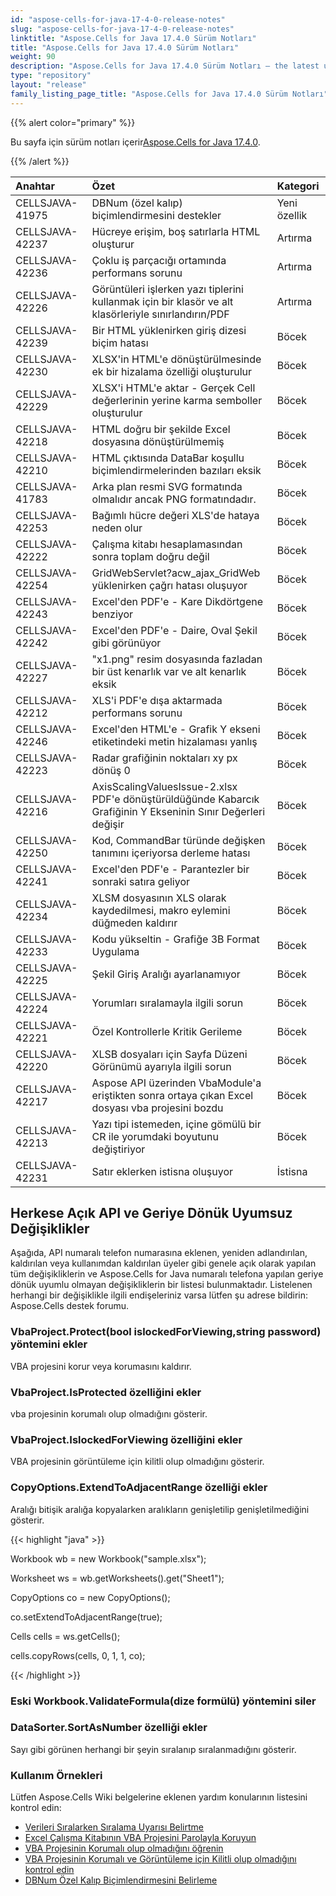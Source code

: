 ```yaml
---
id: "aspose-cells-for-java-17-4-0-release-notes"
slug: "aspose-cells-for-java-17-4-0-release-notes"
linktitle: "Aspose.Cells for Java 17.4.0 Sürüm Notları"
title: "Aspose.Cells for Java 17.4.0 Sürüm Notları"
weight: 90
description: "Aspose.Cells for Java 17.4.0 Sürüm Notları – the latest updates and fixes."
type: "repository"
layout: "release"
family_listing_page_title: "Aspose.Cells for Java 17.4.0 Sürüm Notları"
---
```

{{% alert color="primary" %}} 

 Bu sayfa için sürüm notları içerir[Aspose.Cells for Java 17.4.0](https://releases.aspose.com/cells/java/new-releases/aspose.cells-for-java-17.4.0/).

{{% /alert %}} 

|**Anahtar**|**Özet**|**Kategori**|
|:- |:- |:- |
|CELLSJAVA-41975|DBNum (özel kalıp) biçimlendirmesini destekler|Yeni özellik|
|CELLSJAVA-42237|Hücreye erişim, boş satırlarla HTML oluşturur|Artırma|
|CELLSJAVA-42236|Çoklu iş parçacığı ortamında performans sorunu|Artırma|
|CELLSJAVA-42226|Görüntüleri işlerken yazı tiplerini kullanmak için bir klasör ve alt klasörleriyle sınırlandırın/PDF|Artırma|
|CELLSJAVA-42239|Bir HTML yüklenirken giriş dizesi biçim hatası|Böcek|
|CELLSJAVA-42230|XLSX'in HTML'e dönüştürülmesinde ek bir hizalama özelliği oluşturulur|Böcek|
|CELLSJAVA-42229|XLSX'i HTML'e aktar - Gerçek Cell değerlerinin yerine karma semboller oluşturulur|Böcek|
|CELLSJAVA-42218|HTML doğru bir şekilde Excel dosyasına dönüştürülmemiş|Böcek|
|CELLSJAVA-42210|HTML çıktısında DataBar koşullu biçimlendirmelerinden bazıları eksik|Böcek|
|CELLSJAVA-41783|Arka plan resmi SVG formatında olmalıdır ancak PNG formatındadır.|Böcek|
|CELLSJAVA-42253|Bağımlı hücre değeri XLS'de hataya neden olur|Böcek|
|CELLSJAVA-42222|Çalışma kitabı hesaplamasından sonra toplam doğru değil|Böcek|
|CELLSJAVA-42254|GridWebServlet?acw_ajax_GridWeb yüklenirken çağrı hatası oluşuyor|Böcek|
|CELLSJAVA-42243|Excel'den PDF'e - Kare Dikdörtgene benziyor|Böcek|
|CELLSJAVA-42242|Excel'den PDF'e - Daire, Oval Şekil gibi görünüyor|Böcek|
|CELLSJAVA-42227|"x1.png" resim dosyasında fazladan bir üst kenarlık var ve alt kenarlık eksik|Böcek|
|CELLSJAVA-42212|XLS'i PDF'e dışa aktarmada performans sorunu|Böcek|
|CELLSJAVA-42246|Excel'den HTML'e - Grafik Y ekseni etiketindeki metin hizalaması yanlış|Böcek|
|CELLSJAVA-42223|Radar grafiğinin noktaları xy px dönüş 0|Böcek|
|CELLSJAVA-42216|AxisScalingValuesIssue-2.xlsx PDF'e dönüştürüldüğünde Kabarcık Grafiğinin Y Ekseninin Sınır Değerleri değişir|Böcek|
|CELLSJAVA-42250|Kod, CommandBar türünde değişken tanımını içeriyorsa derleme hatası|Böcek|
|CELLSJAVA-42241|Excel'den PDF'e - Parantezler bir sonraki satıra geliyor|Böcek|
|CELLSJAVA-42234|XLSM dosyasının XLS olarak kaydedilmesi, makro eylemini düğmeden kaldırır|Böcek|
|CELLSJAVA-42233|Kodu yükseltin - Grafiğe 3B Format Uygulama|Böcek|
|CELLSJAVA-42225|Şekil Giriş Aralığı ayarlanamıyor|Böcek|
|CELLSJAVA-42224|Yorumları sıralamayla ilgili sorun|Böcek|
|CELLSJAVA-42221|Özel Kontrollerle Kritik Gerileme|Böcek|
|CELLSJAVA-42220|XLSB dosyaları için Sayfa Düzeni Görünümü ayarıyla ilgili sorun|Böcek|
|CELLSJAVA-42217|Aspose API üzerinden VbaModule'a eriştikten sonra ortaya çıkan Excel dosyası vba projesini bozdu|Böcek|
|CELLSJAVA-42213|Yazı tipi istemeden, içine gömülü bir CR ile yorumdaki boyutunu değiştiriyor|Böcek|
|CELLSJAVA-42231|Satır eklerken istisna oluşuyor|İstisna|
## **Herkese Açık API ve Geriye Dönük Uyumsuz Değişiklikler**
Aşağıda, API numaralı telefon numarasına eklenen, yeniden adlandırılan, kaldırılan veya kullanımdan kaldırılan üyeler gibi genele açık olarak yapılan tüm değişikliklerin ve Aspose.Cells for Java numaralı telefona yapılan geriye dönük uyumlu olmayan değişikliklerin bir listesi bulunmaktadır. Listelenen herhangi bir değişiklikle ilgili endişeleriniz varsa lütfen şu adrese bildirin: Aspose.Cells destek forumu.
### **VbaProject.Protect(bool islockedForViewing,string password) yöntemini ekler**
VBA projesini korur veya korumasını kaldırır.
### **VbaProject.IsProtected özelliğini ekler**
vba projesinin korumalı olup olmadığını gösterir.
### **VbaProject.IslockedForViewing özelliğini ekler**
VBA projesinin görüntüleme için kilitli olup olmadığını gösterir.
### **CopyOptions.ExtendToAdjacentRange özelliği ekler**
Aralığı bitişik aralığa kopyalarken aralıkların genişletilip genişletilmediğini gösterir.

{{< highlight "java" >}}

 Workbook wb = new Workbook("sample.xlsx");

Worksheet ws = wb.getWorksheets().get("Sheet1");

CopyOptions co = new CopyOptions();

co.setExtendToAdjacentRange(true);

Cells cells = ws.getCells();

cells.copyRows(cells, 0, 1, 1, co);

{{< /highlight >}}
### **Eski Workbook.ValidateFormula(dize formülü) yöntemini siler**
### **DataSorter.SortAsNumber özelliği ekler**
Sayı gibi görünen herhangi bir şeyin sıralanıp sıralanmadığını gösterir.
### **Kullanım Örnekleri**
Lütfen Aspose.Cells Wiki belgelerine eklenen yardım konularının listesini kontrol edin:

- [Verileri Sıralarken Sıralama Uyarısı Belirtme](https://docs.aspose.com/cells/tr/java/specifying-sort-warning-while-sorting-data/)
- [Excel Çalışma Kitabının VBA Projesini Parolayla Koruyun](https://docs.aspose.com/cells/tr/java/password-protect-the-vba-project-of-excel-workbook/)
- [VBA Projesinin Korumalı olup olmadığını öğrenin](https://docs.aspose.com/cells/tr/java/find-out-if-vba-project-is-protected/)
- [VBA Projesinin Korumalı ve Görüntüleme için Kilitli olup olmadığını kontrol edin](https://docs.aspose.com/cells/tr/java/check-if-vba-project-is-protected-and-locked-for-viewing/)
- [DBNum Özel Kalıp Biçimlendirmesini Belirleme](https://docs.aspose.com/cells/tr/java/specifying-dbnum-custom-pattern-formatting/)
